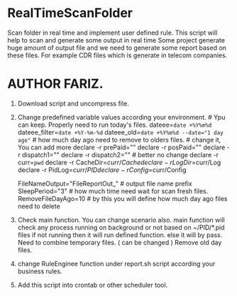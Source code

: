# RealTimeScanFolder
Scan folder in real time and implement user defined rule. 
This script will help to scan and generate some output in real time
Some project generate huge amount of output file and we need to generate some report based on these files.
For example CDR files which is generate in telecom companies.

# AUTHOR FARIZ.

1. Download script and uncompress file.
2. Change predefined variable values according your environment. 
		# Ypu can keep. Properly need to run today's files.
	dateee=`date +%Y%m%d`
    dateee_filter=`date +%Y-%m-%d`
    dateee_old=`date +%Y%m%d --date="1 day ago"` # how much day ago need to remove to olders files. 
	   # change it, You can add more 
    declare -r prePaid=""
    declare -r posPaid=""
    declare -r dispatch1=""
    declare -r dispatch2=""
		# better no change
    declare -r curr=`pwd`
    declare -r CacheDir=$curr/Cache
    declare -r LogDir=$curr/Log
    declare -r PidLog=$curr/PID
    declare -r Config=$curr/Config
    
    FileNameOutput="FileReportOut_"   # output file name prefix
    SleepPeriod="3"       # how much time need wait for scan fresh files. 
    RemoveFileDayAgo=10   # by this you will define how much day ago files need to delete

3. Check main function. You can change scenario also.
	main function will check any process running on background or not based on ~/PID/*.pid files
	if not running then it will run defined function. else it will by pass.
	Need to combine temporary files. ( can be changed )
	Remove old day files.

4. change RuleEnginee function under report.sh script according your business rules. 
	
4. Add this script into crontab or other scheduler tool. 

